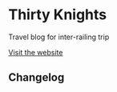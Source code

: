 # Thirty Knights
Travel blog for inter-railing trip

[Visit the website](https://www.thirtyknights.com/)

## Changelog

